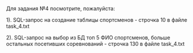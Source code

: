 Для задания №4 посмотрите, пожалуйста:

1). SQL-запрос на создание таблицы спортсменов - строчка 10 в файле task_4.txt

2). SQL-запрос на выбор из БД топ 5 ФИО спортсменов, больше остальных посетивших соревнований - строчка 130 в файле task_4.txt

